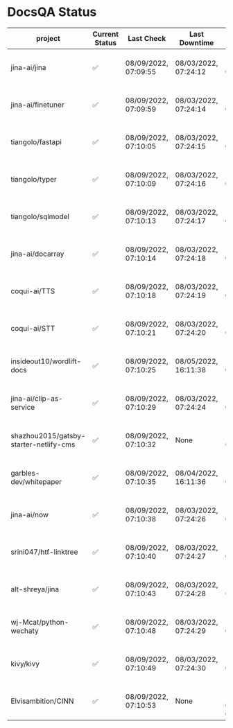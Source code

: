 # DocsQA Status

|               project                |Current Status|     Last Check     |   Last Downtime    |              % Uptime              |
|--------------------------------------|--------------|--------------------|--------------------|------------------------------------|
|jina-ai/jina                          |✅            |08/09/2022, 07:09:55|08/03/2022, 07:24:12|121.648 (since 07/29/2022, 16:38:18)|
|jina-ai/finetuner                     |✅            |08/09/2022, 07:09:59|08/03/2022, 07:24:14|121.655 (since 07/29/2022, 16:38:18)|
|tiangolo/fastapi                      |✅            |08/09/2022, 07:10:05|08/03/2022, 07:24:15|121.664 (since 07/29/2022, 16:38:18)|
|tiangolo/typer                        |✅            |08/09/2022, 07:10:09|08/03/2022, 07:24:16|121.667 (since 07/29/2022, 16:38:18)|
|tiangolo/sqlmodel                     |✅            |08/09/2022, 07:10:13|08/03/2022, 07:24:17|121.671 (since 07/29/2022, 16:38:18)|
|jina-ai/docarray                      |✅            |08/09/2022, 07:10:14|08/03/2022, 07:24:18|121.670 (since 07/29/2022, 16:38:18)|
|coqui-ai/TTS                          |✅            |08/09/2022, 07:10:18|08/03/2022, 07:24:19|121.675 (since 07/29/2022, 16:38:18)|
|coqui-ai/STT                          |✅            |08/09/2022, 07:10:21|08/03/2022, 07:24:20|121.677 (since 07/29/2022, 16:38:18)|
|insideout10/wordlift-docs             |✅            |08/09/2022, 07:10:25|08/05/2022, 16:11:38|114.702 (since 07/29/2022, 16:38:18)|
|jina-ai/clip-as-service               |✅            |08/09/2022, 07:10:29|08/03/2022, 07:24:24|121.689 (since 07/29/2022, 16:38:18)|
|shazhou2015/gatsby-starter-netlify-cms|✅            |08/09/2022, 07:10:32|None                |100.000 (since 08/03/2022, 10:30:18)|
|garbles-dev/whitepaper                |✅            |08/09/2022, 07:10:35|08/04/2022, 16:11:36|114.766 (since 07/29/2022, 16:38:18)|
|jina-ai/now                           |✅            |08/09/2022, 07:10:38|08/03/2022, 07:24:26|121.695 (since 07/29/2022, 16:38:18)|
|srini047/htf-linktree                 |✅            |08/09/2022, 07:10:40|08/03/2022, 07:24:27|124.863 (since 07/31/2022, 18:29:28)|
|alt-shreya/jina                       |✅            |08/09/2022, 07:10:43|08/03/2022, 07:24:28|121.698 (since 07/29/2022, 16:38:18)|
|wj-Mcat/python-wechaty                |✅            |08/09/2022, 07:10:48|08/03/2022, 07:24:29|121.702 (since 07/29/2022, 16:38:18)|
|kivy/kivy                             |✅            |08/09/2022, 07:10:49|08/03/2022, 07:24:30|121.702 (since 07/29/2022, 16:38:18)|
|Elvisambition/CINN                    |✅            |08/09/2022, 07:10:53|None                |100.000 (since 08/04/2022, 07:09:50)|
